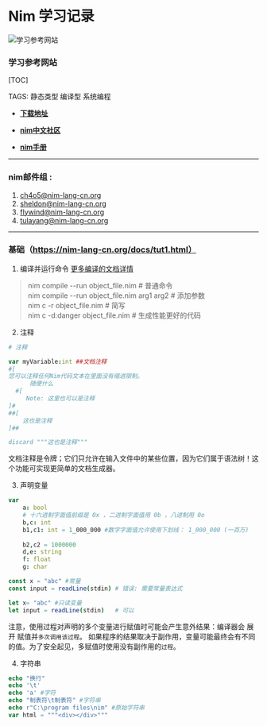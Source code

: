 Nim 学习记录 
===========
![学习参考网站](https://nim-lang-cn.org/assets/img/logo.svg) 
### 学习参考网站 


[TOC]

TAGS: 静态类型 编译型 系统编程

* [__下载地址__][12]

[12]: https://nim-lang-cn.org/install.html 

* [__nim中文社区__](https://nim-lang-cn.org/)

* [__nim手册__](https://nim-lang-cn.org/docs/manual.html) 
---
### nim邮件组 : 

1. <ch4o5@nim-lang-cn.org>
    <!-- * dfsdf -->
2. <sheldon@nim-lang-cn.org>
3. <flywind@nim-lang-cn.org>
4. <tulayang@nim-lang-cn.org>

-----
### 基础（https://nim-lang-cn.org/docs/tut1.html）
1. 编译并运行命令
[更多编译的文档详情](https://nim-lang-cn.org/docs/nimc.html)

> nim compile --run object_file.nim # 普通命令  
> nim compile --run object_file.nim arg1 arg2 # 添加参数  
> nim c -r object_file.nim # 简写  
> nim c -d:danger object_file.nim # 生成性能更好的代码  
2. 注释
```nim 
# 注释

var myVariable:int ##文档注释
#[
您可以注释任何Nim代码文本在里面没有缩进限制。
      随便什么
  #[
     Note: 这里也可以是注释
]#
##[
    这也是注释
]##

discard """这也是注释"""
```
文档注释是令牌；它们只允许在输入文件中的某些位置，因为它们属于语法树！这个功能可实现更简单的文档生成器。  

3. 声明变量  
```nim
var 
    a: bool
    # 十六进制字面值前缀是 0x ，二进制字面值用 0b ，八进制用 0o
    b,c: int
    b1,c1: int = 1_000_000 #数字字面值允许使用下划线： 1_000_000 (一百万)
    
    b2,c2 = 1000000
    d,e: string
    f: float
    g: char

const x = "abc" #常量
const input = readLine(stdin) # 错误: 需要常量表达式

let x= "abc" #只读变量
let input = readLine(stdin)   # 可以

```
注意，使用过程对声明的多个变量进行赋值时可能会产生意外结果：编译器会 展开 赋值并`多次调用该过程`。 如果程序的结果取决于副作用，变量可能最终会有不同的值。为了安全起见，多赋值时使用没有副作用的`过程`。  

4. 字符串
```nim
echo "换行"
echo '\t'
echo 'a' #字符
echo "制表符\t制表符" #字符串
echo r"C:\program files\nim" #原始字符串
var html = """<div></div>"""
``` 

